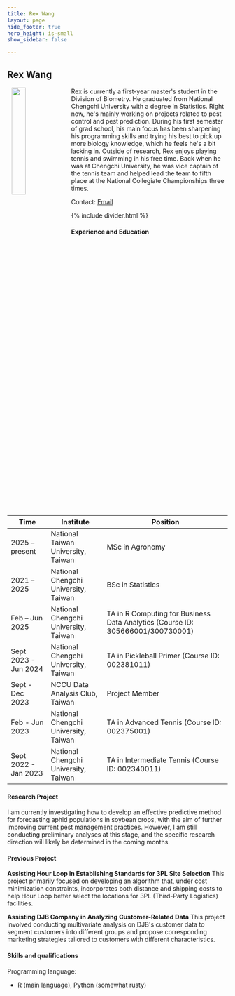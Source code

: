 ```yaml
---
title: Rex Wang
layout: page
hide_footer: true
hero_height: is-small
show_sidebar: false

---
```


## Rex Wang

<img src="{{site.url}}/img/Rex_Wang.jpg" align="left" hspace="10" width="25%">
Rex is currently a first-year master's student in the Division of Biometry. He graduated from National Chengchi University with a degree in Statistics. Right now, he's mainly working on projects related to pest control and pest prediction. During his first semester of grad school, his main focus has been sharpening his programming skills and trying his best to pick up more biology knowledge, which he feels he's a bit lacking in. Outside of research, Rex enjoys playing tennis and swimming in his free time. Back when he was at Chengchi University, he was vice captain of the tennis team and helped lead the team to fifth place at the National Collegiate Championships three times.

Contact:
<i class="fas fa-at"></i> [Email](mailto:rexwang1229@gmail.com)  

<!--
<i class="fab fa-github"></i> [Github]()  
<i class="fab fa-linkedin"></i> [LinkedIn]()
<i class="fab fa-google"></i> [Google Scholar]()  
-->

{% include divider.html %}

#### Experience and Education

| Time                  | Institute                                  | Position                                                                       |
|-----------------------|--------------------------------------------|--------------------------------------------------------------------------------|
| 2025 – present        | National Taiwan University, Taiwan         | MSc in Agronomy                                                                |
| 2021 – 2025           | National Chengchi University, Taiwan       | BSc in Statistics                                                              |
| Feb – Jun 2025        | National Chengchi University, Taiwan       | TA in R Computing for Business Data Analytics (Course ID: 305666001/300730001) |
| Sept 2023 - Jun 2024  | National Chengchi University, Taiwan       | TA in Pickleball Primer (Course ID: 002381011)                                 |
| Sept - Dec 2023       | NCCU Data Analysis Club, Taiwan            | Project Member                                                                 |
| Feb - Jun 2023        | National Chengchi University, Taiwan       | TA in Advanced Tennis (Course ID: 002375001)                                   |
| Sept 2022 - Jan 2023  | National Chengchi University, Taiwan       | TA in Intermediate Tennis (Course ID: 002340011)                               |

#### Research Project
I am currently investigating how to develop an effective predictive method for forecasting aphid populations in soybean crops, with the aim of further improving current pest management practices. However, I am still conducting preliminary analyses at this stage, and the specific research direction will likely be determined in the coming months.

#### Previous Project
**Assisting Hour Loop in Establishing Standards for 3PL Site Selection**
This project primarily focused on developing an algorithm that, under cost minimization constraints, incorporates both distance and shipping costs to help Hour Loop better select the locations for 3PL (Third-Party Logistics) facilities.

**Assisting DJB Company in Analyzing Customer-Related Data**
This project involved conducting multivariate analysis on DJB's customer data to segment customers into different groups and propose corresponding marketing strategies tailored to customers with different characteristics.

#### Skills and qualifications
Programming language:
- R (main language), Python (somewhat rusty)
